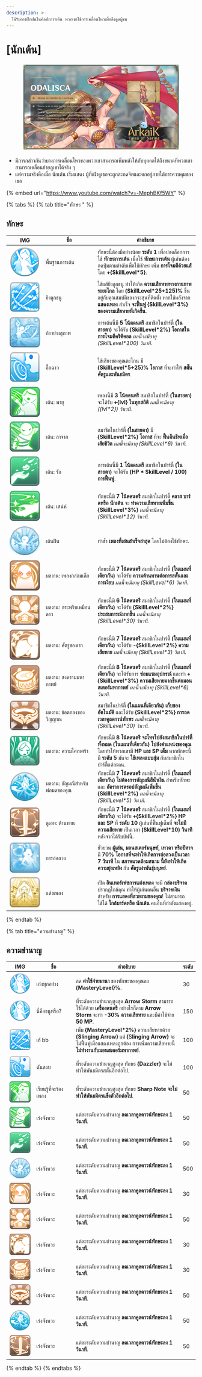 ```yaml
---
description: >-
  ได้รับการฝึกฝนในศิลปะการเต้น พวกเขาใช้การเคลื่อนไหวเพื่อดึงดูดผู้ชม
---
```


# \[นักเต้น]

<figure><img src="../../.gitbook/assets/700px-1Odalisca.png" alt=""><figcaption></figcaption></figure>

* มีการกล่าวกันว่าบางการเคลื่อนไหวของพวกเขาสามารถเพิ่มพลังให้กับบุคคลได้ถึงขนาดที่พวกเขาสามารถเคลื่อนย้ายภูเขาได้จริง ๆ
* แต่ความจริงคือเมื่อ นักเต้น เริ่มแสดง ผู้ที่เฝ้าดูเธอจะถูกสะกดจิตและตกอยู่ภายใต้การควบคุมของเธอ

{% embed url="https://www.youtube.com/watch?v=-MephBKf5WY" %}

{% tabs %}
{% tab title="ทักษะ " %}
## **ทักษะ**

<table><thead><tr><th width="84">IMG</th><th width="124">ชื่อ</th><th>คำอธิบาย</th></tr></thead><tbody><tr><td><img src="../../.gitbook/assets/323a.png" alt=""></td><td>พื้นฐานการเต้น</td><td>ทักษะนี้ต้องมีอย่างน้อย <strong>ระดับ 1</strong> เพื่อปลดล็อกการใช้ <strong>ทักษะการเต้น</strong> เมื่อใช้ <strong>ทักษะการเต้น</strong> ผู้เล่นต้องกดปุ่มตามลำดับเพื่อใช้ทักษะ เพิ่ม <strong>การโจมตีด้วยแส้</strong> โดย <strong>+{SkillLevel*5}</strong>.</td></tr><tr><td><img src="../../.gitbook/assets/324a.png" alt=""></td><td>ยิงลูกธนู</td><td>ใช้แส้ยิงลูกธนู ทำให้เกิด <strong>ความเสียหายทางกายภาพระยะไกล</strong> โดย <strong>(SkillLevel*25+125)%</strong> ขึ้นอยู่กับคุณสมบัติของกระสุนที่ติดตั้ง หากใช้หลังจาก <strong>แสดงเพลง</strong> สำเร็จ <strong>จะฟื้นฟู {SkillLevel*3%} ของความเสียหายที่เกิดขึ้น</strong>.</td></tr><tr><td><img src="../../.gitbook/assets/325a.png" alt=""></td><td>ก้าวย่างสุภาพ</td><td>การเต้นนี้มี <strong>5 โน้ตดนตรี</strong> สมาชิกในปาร์ตี้ <strong>(ในสายตา)</strong> จะได้รับ <strong>{SkillLevel*2%} โอกาสในการโจมตีคริติคอล</strong> <em>ผลนี้จะมีอายุ (SkillLevel*100) วินาที</em>.</td></tr><tr><td><img src="../../.gitbook/assets/326a.png" alt=""></td><td>อื้อฉาว</td><td>ใช้เสียงของคุณตะโกน มี <strong>{SkillLevel*5+25}% โอกาส</strong> ที่จะทำให้ <strong>สตั๊น</strong> <strong>ศัตรูและพันธมิตร</strong>.</td></tr><tr><td><img src="../../.gitbook/assets/327a.png" alt=""></td><td>เต้น: พายุ</td><td>เพลงนี้มี <strong>3 โน้ตดนตรี</strong> สมาชิกในปาร์ตี้ <strong>(ในสายตา)</strong> จะได้รับ <strong>+{lvl} ในทุกสถิติ</strong> <em>ผลนี้จะมีอายุ ({lvl*2}) วินาที</em>.</td></tr><tr><td><img src="../../.gitbook/assets/328a.png" alt=""></td><td>เต้น: ลาจาก</td><td>สมาชิกในปาร์ตี้ <strong>(ในสายตา)</strong> มี <strong>{SkillLevel*2%} โอกาส</strong> ที่จะ <strong>ฟื้นคืนชีพเมื่อเสียชีวิต</strong> <em>ผลนี้จะมีอายุ (SkillLevel*6) วินาที</em>.</td></tr><tr><td><img src="../../.gitbook/assets/329a.png" alt=""></td><td>เต้น: รัก</td><td>การเต้นนี้มี <strong>1 โน้ตดนตรี</strong> สมาชิกในปาร์ตี้ <strong>(ในสายตา)</strong> จะได้รับ <strong>(HP * SkillLevel / 100) การฟื้นฟู</strong>.</td></tr><tr><td><img src="../../.gitbook/assets/330a.png" alt=""></td><td>เต้น: เสน่ห์</td><td>ทักษะนี้มี <strong>7 โน้ตดนตรี</strong> สมาชิกในปาร์ตี้ <strong>คลาส บาร์ดหรือ นักเต้น</strong> จะ <strong>ทำความเสียหายเพิ่มขึ้น {SkillLevel*3%}</strong> <em>ผลนี้จะมีอายุ (SkillLevel*12) วินาที</em>.</td></tr><tr><td><img src="../../.gitbook/assets/304a.png" alt=""></td><td>เต้นฝัน</td><td>ทำซ้ำ <strong>เพลงที่เล่นสำเร็จล่าสุด</strong> โดยไม่ต้องใช้ทักษะ.</td></tr><tr><td><img src="../../.gitbook/assets/306a.png" alt=""></td><td>ผลงาน: เพลงกล่อมเด็ก</td><td>ทักษะนี้มี <strong>7 โน้ตดนตรี</strong> สมาชิกในปาร์ตี้ <strong>(ในแผนที่เดียวกัน)</strong> จะได้รับ <strong>ความต้านทานต่อการสตั๊นและการเงียบ</strong> <em>ผลนี้จะมีอายุ (SkillLevel*6) วินาที</em>.</td></tr><tr><td><img src="../../.gitbook/assets/307a.png" alt=""></td><td>ผลงาน: กระพริบเหมือนดาว</td><td>ทักษะนี้มี <strong>6 โน้ตดนตรี</strong> สมาชิกในปาร์ตี้ <strong>(ในแผนที่เดียวกัน)</strong> จะได้รับ <strong>{SkillLevel*2%} ประสบการณ์มากขึ้น</strong> <em>ผลนี้จะมีอายุ (SkillLevel*30) วินาที</em>.</td></tr><tr><td><img src="../../.gitbook/assets/308a.png" alt=""></td><td>ผลงาน: ศัตรูของเรา</td><td>ทักษะนี้มี <strong>7 โน้ตดนตรี</strong> สมาชิกในปาร์ตี้ <strong>(ในแผนที่เดียวกัน)</strong> จะได้รับ <strong>-{SkillLevel*2%} ความเสียหาย</strong> <em>ผลนี้จะมีอายุ (SkillLevel*3) วินาที</em>.</td></tr><tr><td><img src="../../.gitbook/assets/309a.png" alt=""></td><td>ผลงาน: สงครามมหากาพย์</td><td>ทักษะนี้มี <strong>8 โน้ตดนตรี</strong> สมาชิกในปาร์ตี้ <strong>(ในแผนที่เดียวกัน)</strong> จะได้รับการ <strong>ซ่อมแซมอุปกรณ์</strong> และทำ <strong>+{SkillLevel*3%} ความเสียหายมากขึ้นต่อมอนสเตอร์มหากาพย์</strong> <em>ผลนี้จะมีอายุ (SkillLevel*6) วินาที</em>.</td></tr><tr><td><img src="../../.gitbook/assets/310a.png" alt=""></td><td>ผลงาน: ข้อตกลงของวิญญาณ</td><td>สมาชิกในปาร์ตี้ <strong>(ในแผนที่เดียวกัน)</strong> <strong>เก็บของอัตโนมัติ</strong> และได้รับ <strong>{SkillLevel*2%} การลดเวลาคูลดาวน์ทักษะ</strong> <em>ผลนี้จะมีอายุ (SkillLevel*30) วินาที</em>.</td></tr><tr><td><img src="../../.gitbook/assets/311a.png" alt=""></td><td>ผลงาน: ความโศกเศร้า</td><td>ทักษะนี้มี <strong>8 โน้ตดนตรี</strong> <strong>จะโทรไปยังสมาชิกในปาร์ตี้ทั้งหมด (ในแผนที่เดียวกัน) ไปยังตำแหน่งของคุณ</strong> โดยทำให้พวกเขามี <strong>HP และ SP เต็ม</strong> หากทักษะนี้มี <strong>ระดับ 5</strong> มันจะ <strong>ใช้เพลงแบบสุ่ม</strong> กับสมาชิกในปาร์ตี้แต่ละคน.</td></tr><tr><td><img src="../../.gitbook/assets/312a.png" alt=""></td><td>ผลงาน: อัญมณีสำหรับพ่อมดของคุณ</td><td>ทักษะนี้มี <strong>7 โน้ตดนตรี</strong> สมาชิกในปาร์ตี้ <strong>(ในแผนที่เดียวกัน)</strong> <strong>ไม่ต้องการอัญมณีสีน้ำเงิน</strong> สำหรับทักษะ และ <strong>อัตราการดรอปอัญมณีเพิ่มขึ้น {SkillLevel*2%}</strong> <em>ผลนี้จะมีอายุ (SkillLevel*5) วินาที</em>.</td></tr><tr><td><img src="../../.gitbook/assets/313a.png" alt=""></td><td>ดูเอท: ต้านทาน</td><td>ทักษะนี้มี <strong>7 โน้ตดนตรี</strong> สมาชิกในปาร์ตี้ <strong>(ในแผนที่เดียวกัน)</strong> จะได้รับ <strong>+{SkillLevel*2%} HP และ SP</strong> ที่ <strong>ระดับ 10</strong> ผู้เล่นที่ฟื้นฟูเต็มที่ <strong>จะไม่มีความเสียหาย</strong> เป็นเวลา <strong>(SkillLevel*10) วินาที</strong> หลังจากได้รับบัฟนี้.</td></tr><tr><td><img src="../../.gitbook/assets/1011a.png" alt=""></td><td>การล่อลวง</td><td>ยั่วยวน <strong>ผู้เล่น, มอนสเตอร์มนุษย์, เทวดา หรือปีศาจ</strong> มี <strong>70% โอกาสที่จะทำให้เกิดการล่อลวงเป็นเวลา 7 วินาที</strong> ใน <strong>สภาพแวดล้อมสนาม</strong> <strong>นี้ยังทำให้เกิดความยุ่งเหยิง</strong> กับ <strong>ศัตรูเผ่าพันธุ์มนุษย์</strong>.</td></tr><tr><td><img src="../../.gitbook/assets/818a.png" alt=""></td><td>แต่งเพลง</td><td>เปิด <strong>อินเทอร์เฟซการแต่งเพลง</strong> จะมี <strong>กล่องบริจาค</strong> ปรากฏใกล้คุณ ทำให้ผู้เล่นคนอื่น <strong>บริจาคเงิน</strong> สำหรับ <strong>การแสดงที่สวยงามของคุณ</strong>! ไม่สามารถใช้ได้ <strong>ใกล้บาร์ดหรือ นักเต้น</strong> คนอื่นที่กำลังแสดงอยู่.</td></tr></tbody></table>
{% endtab %}

{% tab title="ความชำนาญ" %}
## ความชำนาญ

<table><thead><tr><th width="84">IMG</th><th width="137">ชื่อ</th><th width="376">คำอธิบาย</th><th>ระดับ</th></tr></thead><tbody><tr><td><img src="../../.gitbook/assets/323a (1).png" alt=""></td><td>เก่งทุกอย่าง</td><td>ลด <strong>ค่าใช้จ่ายมานา</strong> ของทักษะของคุณลง <strong>{MasteryLevel}%</strong>.</td><td>30</td></tr><tr><td><img src="../../.gitbook/assets/323a (1).png" alt=""></td><td>นี่คือธนูหรือ?</td><td>ที่ระดับความชำนาญสูงสุด <strong>Arrow Storm</strong> สามารถใช้ได้ด้วย <strong>เครื่องดนตรี</strong> อย่างไรก็ตาม <strong>Arrow Storm</strong> จะทำ <strong>-30% ความเสียหาย</strong> และมีค่าใช้จ่าย <strong>50 MP</strong>.</td><td>150</td></tr><tr><td><img src="../../.gitbook/assets/324a (1).png" alt=""></td><td>เฮ้ bb</td><td>เพิ่ม <strong>{MasteryLevel*2%}</strong> ความเสียหายด้วย <strong>{Slinging Arrow}</strong> แต่ <strong>{</strong>S<strong>linging Arrow}</strong> จะไม่ฟื้นฟูเมื่อแสดงเพลงถูกต้อง การเพิ่มความเสียหายนี้ <strong>ไม่ทำงานกับมอนสเตอร์มหากาพย์</strong>.</td><td>100</td></tr><tr><td><img src="../../.gitbook/assets/326a (1).png" alt=""></td><td>ฉันสงบ</td><td>ที่ระดับความชำนาญสูงสุด ทักษะ <strong>{Dazzler}</strong> จะไม่ทำให้พันธมิตรสตั๊นอีกต่อไป.</td><td>100</td></tr><tr><td><img src="../../.gitbook/assets/327a (1).png" alt=""></td><td>เรียนรู้ที่จะร้องเพลง</td><td>ที่ระดับความชำนาญสูงสุด ทักษะ <strong>Sharp Note</strong> <strong>จะไม่ทำให้พันธมิตรแข็งตัวอีกต่อไป</strong>.</td><td>50</td></tr><tr><td><img src="../../.gitbook/assets/328a (1).png" alt=""></td><td>เร่งจังหวะ</td><td>แต่ละระดับความชำนาญ <strong>ลดเวลาคูลดาวน์ทักษะลง 1 วินาที</strong>.</td><td>50</td></tr><tr><td><img src="../../.gitbook/assets/329a (1).png" alt=""></td><td>เร่งจังหวะ</td><td>แต่ละระดับความชำนาญ <strong>ลดเวลาคูลดาวน์ทักษะลง 1 วินาที</strong>.</td><td>50</td></tr><tr><td><img src="../../.gitbook/assets/304a.png" alt=""></td><td>เร่งจังหวะ</td><td>แต่ละระดับความชำนาญ <strong>ลดเวลาคูลดาวน์ทักษะลง 1 วินาที</strong>.</td><td>500</td></tr><tr><td><img src="../../.gitbook/assets/306a.png" alt=""></td><td>เร่งจังหวะ</td><td>แต่ละระดับความชำนาญ <strong>ลดเวลาคูลดาวน์ทักษะลง 1 วินาที</strong>.</td><td>30</td></tr><tr><td><img src="../../.gitbook/assets/307a.png" alt=""></td><td>เร่งจังหวะ</td><td>แต่ละระดับความชำนาญ <strong>ลดเวลาคูลดาวน์ทักษะลง 1 วินาที</strong>.</td><td>50</td></tr><tr><td><img src="../../.gitbook/assets/308a.png" alt=""></td><td>เร่งจังหวะ</td><td>แต่ละระดับความชำนาญ <strong>ลดเวลาคูลดาวน์ทักษะลง 1 วินาที</strong>.</td><td>30</td></tr><tr><td><img src="../../.gitbook/assets/309a.png" alt=""></td><td>เร่งจังหวะ</td><td>แต่ละระดับความชำนาญ <strong>ลดเวลาคูลดาวน์ทักษะลง 1 วินาที</strong>.</td><td>30</td></tr><tr><td><img src="../../.gitbook/assets/310a.png" alt=""></td><td>เร่งจังหวะ</td><td>แต่ละระดับความชำนาญ <strong>ลดเวลาคูลดาวน์ทักษะลง 1 วินาที</strong>.</td><td>50</td></tr><tr><td><img src="../../.gitbook/assets/312a.png" alt=""></td><td>เร่งจังหวะ</td><td>แต่ละระดับความชำนาญ <strong>ลดเวลาคูลดาวน์ทักษะลง 1 วินาที</strong>.</td><td>50</td></tr><tr><td><img src="../../.gitbook/assets/313a.png" alt=""></td><td>เร่งจังหวะ</td><td>แต่ละระดับความชำนาญ <strong>ลดเวลาคูลดาวน์ทักษะลง 1 วินาที</strong>.</td><td>50</td></tr></tbody></table>
{% endtab %}
{% endtabs %}